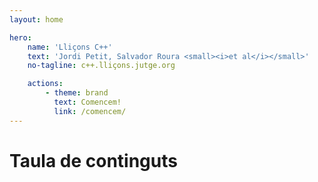```yaml
---
layout: home

hero:
    name: 'Lliçons C++'
    text: 'Jordi Petit, Salvador Roura <small><i>et al</i></small>'
    no-tagline: c++.lliçons.jutge.org

    actions:
        - theme: brand
          text: Comencem!
          link: /comencem/
---
```


<h1 class="tagline">Taula de continguts</h1>

<MyIndex/>
